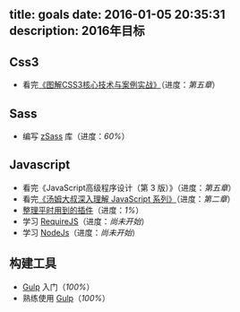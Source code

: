 title: goals
date: 2016-01-05 20:35:31
description: 2016年目标
---

## Css3 ##

- 看完[《图解CSS3核心技术与案例实战》](http://www.w3cplus.com/book-comment.html)（进度：*第五章*）

## Sass ##

- 编写 [zSass](https://github.com/zhuyujia/zSass) 库（进度：*60%*）

## Javascript ##

- 看完《JavaScript高级程序设计（第 3 版）》（进度：*第五章*）
- 看完[《汤姆大叔深入理解 JavaScript 系列》](http://www.cnblogs.com/TomXu/archive/2011/12/15/2288411.html)（进度：*第二章*）
- [整理平时用到的插件](/plugins.html)（进度：*1%*）
- 学习 [RequireJS](http://www.requirejs.cn/)（进度：*尚未开始*）
- 学习 [NodeJs](http://www.lvtao.net/content/book/node.js.htm)（进度：*尚未开始*）

## 构建工具 ##

- [Gulp](http://www.gulpjs.com.cn/) 入门（*100%*）
- 熟练使用 [Gulp](http://www.gulpjs.com.cn/)（*100%*）
